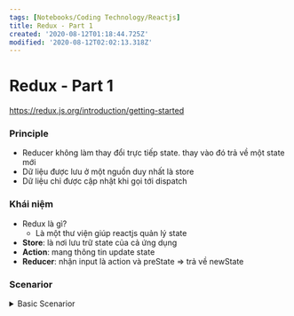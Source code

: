 ```yaml
---
tags: [Notebooks/Coding Technology/Reactjs]
title: Redux - Part 1
created: '2020-08-12T01:18:44.725Z'
modified: '2020-08-12T02:02:13.318Z'
---
```


# Redux - Part 1
https://redux.js.org/introduction/getting-started

### Principle 
- Reducer không làm thay đổi trực tiếp state. thay vào đó trả về một state mới
- Dữ liệu được lưu ở một nguồn duy nhất là store
- Dữ liệu chỉ được cập nhật khi gọi tới dispatch

### Khái niệm
- Redux là gì?
  - Là một thư viện giúp reactjs quản lý state
- __Store__: là nơi lưu trữ state của cả ứng dụng
- __Action__: mang thông tin update state
- __Reducer__: nhận input là action và preState => trả về newState

### Scenarior
<details close>
<summary>Basic Scenarior</summary>

1. Tạo Store
2. Lấy dữ liệu từ Store
3. Cập nhật Store

```js
import React from "react";
import { createStore } from "redux";
// Khai bao action
const INCREMENT = "INCREMENT";
const DECREMENT = "DECREMENT";

const actionIncrement = (amount) => {
  return {
    type: INCREMENT,
    payload: { amount },
  };
};

const actionDecrement = (amount) => {
  return {
    type: DECREMENT,
    payload: { amount },
  };
};

// INITIAL STATE
const initialState = 0;

const reducerCounter = (preState = initialState, action) => {
  switch (action.type) {
    case INCREMENT:
      const { amount: incrementAmount = 0 } = action.payload;
      console.log("reducerCounter - INCREMENT");
      return preState + incrementAmount;
    case DECREMENT:
      console.log("reducerCounter - DECREMENT");
      const { amount: decrementAmount = 0 } = action.payload;
      return preState - decrementAmount;
    default:
      console.log("reducerCounter - default");
      return preState;
  }
};

// 1. Khoi tao store
const store = createStore(reducerCounter);

// 2. Lay ra state
let state = store.getState();
console.log("Create store success state=", state);

// 3. Cap nhat store
store.dispatch(actionIncrement(5));
state = store.getState();
console.log("Increment 5 unit state=", state);

store.dispatch(actionDecrement(2));
state = store.getState();
console.log("actionDecrement 2 unit state=", state);

// Xem gia tri state sau khi cap nhat
const App1ReduxBasic = () => {
  return <h1>Redux Basic</h1>;
};

export default App1ReduxBasic;

```
</details>
